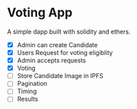 
# Voting App
A simple dapp built with solidity and ethers.
- [x] Admin can  create Candidate
- [x] Users Request for voting eligiblity
- [x] Admin accepts requests
- [x] Voting
- [ ] Store Candidate Image in IPFS
- [ ] Pagination
- [ ] Timing
- [ ] Results
